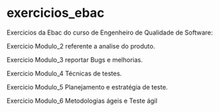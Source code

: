 # exercicios_ebac
Exercicios da Ebac do curso de Engenheiro de Qualidade de Software:

Exercicio Modulo_2 referente a analise do produto.

Exercicio Modulo_3 reportar Bugs e melhorias.

Exercicio Modulo_4 Técnicas de testes.

Exercicio Modulo_5 Planejamento e estratégia de teste.

Exercicio Modulo_6 Metodologias ágeis e Teste ágil